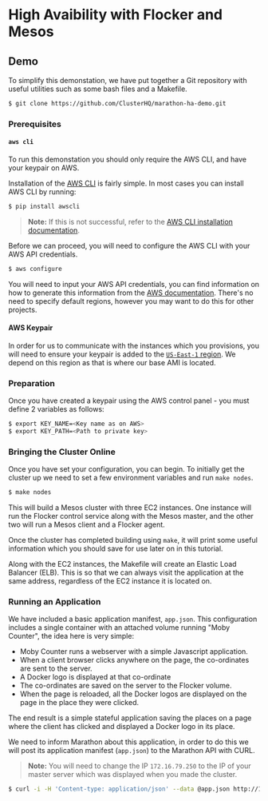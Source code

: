 # High Avaibility with Flocker and Mesos



## Demo

To simplify this demonstation, we have put together a Git repository with useful utilities such as some bash files and a Makefile. 

```bash
$ git clone https://github.com/ClusterHQ/marathon-ha-demo.git
```


### Prerequisites


#### `aws cli`

To run this demonstation you should only require the AWS CLI, and have your keypair on AWS. 

Installation of the [AWS CLI](https://aws.amazon.com/cli/) is fairly simple. 
In most cases you can install AWS CLI by running:

```bash
$ pip install awscli
```

> **Note:** If this is not successful, refer to the [AWS CLI installation documentation](https://aws.amazon.com/cli/).

Before we can proceed, you will need to configure the AWS CLI with your AWS API credentials.

```bash
$ aws configure
```

You will need to input your AWS API credentials, you can find information on how to generate this information from the [AWS documentation](http://docs.aws.amazon.com/AWSSimpleQueueService/latest/SQSGettingStartedGuide/AWSCredentials.html). 
There's no need to specify default regions, however you may want to do this for other projects.


#### AWS Keypair

In order for us to communicate with the instances which you provisions, you will need to ensure your keypair is added to the [`US-East-1` region](https://console.aws.amazon.com/ec2/v2/home?region=us-east-1#KeyPairs:sort=keyName). 
We depend on this region as that is where our base AMI is located.

### Preparation

Once you have created a keypair using the AWS control panel - you must define 2 variables as follows:

```bash
$ export KEY_NAME=<Key name as on AWS>
$ export KEY_PATH=<Path to private key>
```

### Bringing the Cluster Online

Once you have set your configuration, you can begin. 
To initially get the cluster up we need to set a few environment variables and run `make nodes`.

```bash
$ make nodes
```

This will build a Mesos cluster with three EC2 instances. 
One instance will run the Flocker control service along with the Mesos master, and the other two will run a Mesos client and a Flocker agent.

Once the cluster has completed building using `make`, it will print some useful information which you should save for use later on in this tutorial.

Along with the EC2 instances, the Makefile will create an Elastic Load Balancer (ELB). 
This is so that we can always visit the application at the same address, regardless of the EC2 instance it is located on.


### Running an Application

We have included a basic application manifest, `app.json`. 
This configuration includes a single container with an attached volume running "Moby Counter", the idea here is very simple:

 * Moby Counter runs a webserver with a simple Javascript application.
 * When a client browser clicks anywhere on the page, the co-ordinates are sent to the server.
 * A Docker logo is displayed at that co-ordinate
 * The co-ordinates are saved on the server to the Flocker volume.
 * When the page is reloaded, all the Docker logos are displayed on the page in the place they were clicked.

The end result is a simple stateful application saving the places on a page where the client has clicked and displayed a Docker logo in its place.

We need to inform Marathon about this application, in order to do this we will post its application manifest (`app.json`) to the Marathon API with CURL.

> **Note:** You will need to change the IP `172.16.79.250` to the IP of your master server which was displayed when you made the cluster.

```bash
$ curl -i -H 'Content-type: application/json' --data @app.json http://172.16.79.250:8080/v2/groups
```
